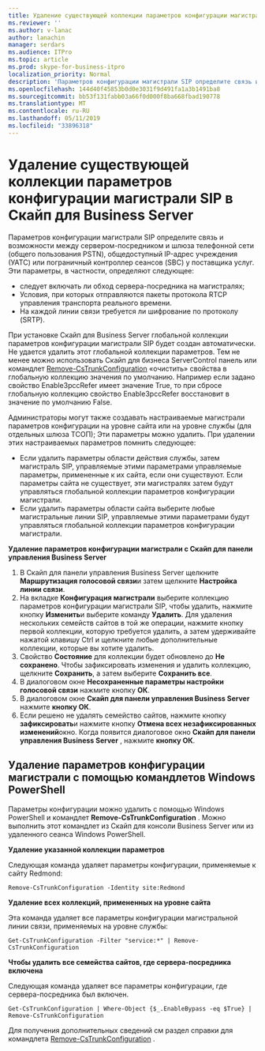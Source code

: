 ```yaml
---
title: Удаление существующей коллекции параметров конфигурации магистрали SIP в Скайп для Business Server
ms.reviewer: ''
ms.author: v-lanac
author: lanachin
manager: serdars
ms.audience: ITPro
ms.topic: article
ms.prod: skype-for-business-itpro
localization_priority: Normal
description: 'Параметров конфигурации магистрали SIP определите связь и возможности между сервером-посредником и шлюза телефонной сети (общего пользования PSTN), общедоступный IP-адрес учреждения (УАТС) или пограничный контроллер сеансов (SBC) у поставщика услуг. '
ms.openlocfilehash: 144d40f45853b0d0e3031f9d491fa1a3b1491ba8
ms.sourcegitcommit: bb53f131fabb03a66f0d000f8ba668fbad190778
ms.translationtype: MT
ms.contentlocale: ru-RU
ms.lasthandoff: 05/11/2019
ms.locfileid: "33896318"
---
```

# <a name="delete-an-existing-collection-of-sip-trunk-configuration-settings-in-skype-for-business-server"></a>Удаление существующей коллекции параметров конфигурации магистрали SIP в Скайп для Business Server

Параметров конфигурации магистрали SIP определите связь и возможности между сервером-посредником и шлюза телефонной сети (общего пользования PSTN), общедоступный IP-адрес учреждения (УАТС) или пограничный контроллер сеансов (SBC) у поставщика услуг. Эти параметры, в частности, определяют следующее:

- следует включать ли обход сервера-посредника на магистралях;
- Условия, при которых отправляются пакеты протокола RTCP управления транспорта реального времени.
- На каждой линии связи требуется ли шифрование по протоколу (SRTP).

При установке Скайп для Business Server глобальной коллекции параметров конфигурации магистрали SIP будет создан автоматически. Не удается удалить этот глобальной коллекции параметров. Тем не менее можно использовать Скайп для бизнеса ServerControl панель или командлет [Remove-CsTrunkConfiguration](https://docs.microsoft.com/en-us/powershell/module/skype/Remove-CsTrunkConfiguration) «очистить» свойства в глобальную коллекцию значения по умолчанию. Например если задано свойство Enable3pccRefer имеет значение True, то при сбросе глобальную коллекцию свойство Enable3pccRefer восстановит в значение по умолчанию False.

Администраторы могут также создавать настраиваемые магистрали параметров конфигурации на уровне сайта или на уровне службы (для отдельных шлюза ТСОП); Эти параметры можно удалить. При удалении этих настраиваемых параметров помнить следующее:

- Если удалить параметры области действия службы, затем магистраль SIP, управляемые этими параметрами управляемые параметры, примененные к их сайта, если они существуют. Если параметры сайта не существует, эти магистралях затем будут управляться глобальной коллекции параметров конфигурации магистрали.
- Если удалить параметры области сайта выберите любые магистральные линии SIP, управляемые этими параметрами будут управляться глобальной коллекции параметров конфигурации магистрали.

**Удаление параметров конфигурации магистрали с Скайп для панели управления Business Server** 

1. В Скайп для панели управления Business Server щелкните **Маршрутизация голосовой связи**и затем щелкните **Настройка линии связи**.
2. На вкладке **Конфигурация магистрали** выберите коллекцию параметров конфигурации магистрали SIP, чтобы удалить, нажмите кнопку **Изменить**и выберите команду **Удалить**. Для удаления нескольких семейств сайтов в той же операции, нажмите кнопку первой коллекции, которую требуется удалить, а затем удерживайте нажатой клавишу Ctrl и щелкните любые дополнительные коллекции, которые вы хотите удалить.
3. Свойство **Состояние** для коллекции будет обновлено до **Не сохранено**. Чтобы зафиксировать изменения и удалить коллекцию, щелкните **Сохранить**, а затем выберите **Сохранить все**.
4. В диалоговом окне **Несохраненные параметры настройки голосовой связи** нажмите кнопку **ОК**.
5. В диалоговом окне **Скайп для панели управления Business Server** нажмите **кнопку ОК**.
6. Если решено не удалять семейство сайтов, нажмите кнопку **зафиксировать**и нажмите кнопку **Отмена всех незафиксированных изменений**окно. Когда появится диалоговое окно **Скайп для панели управления Business Server** , нажмите **кнопку ОК**.

## <a name="removing-trunk-configuration-settings-by-using-windows-powershell-cmdlets"></a>Удаление параметров конфигурации магистрали с помощью командлетов Windows PowerShell


Параметры конфигурации можно удалить с помощью Windows PowerShell и командлет **Remove-CsTrunkConfiguration** . Можно выполнить этот командлет из Скайп для консоли Business Server или из удаленного сеанса Windows PowerShell. 

**Удаление указанной коллекции параметров**

Следующая команда удаляет параметры конфигурации, применяемые к сайту Redmond:

`Remove-CsTrunkConfiguration -Identity site:Redmond`

**Удаление всех коллекций, примененных на уровне сайта**

Эта команда удаляет все параметры конфигурации магистральной линии связи, применяемых на уровне службы:

`Get-CsTrunkConfiguration -Filter "service:*" | Remove-CsTrunkConfiguration`

**Чтобы удалить все семейства сайтов, где сервера-посредника включена**

Следующая команда удаляет все параметры конфигурации, где сервера-посредника был включен.

`Get-CsTrunkConfiguration | Where-Object {$_.EnableBypass -eq $True} | Remove-CsTrunkConfiguration`

Для получения дополнительных сведений см раздел справки для командлета [Remove-CsTrunkConfiguration](https://docs.microsoft.com/en-us/powershell/module/skype/Remove-CsTrunkConfiguration) .
